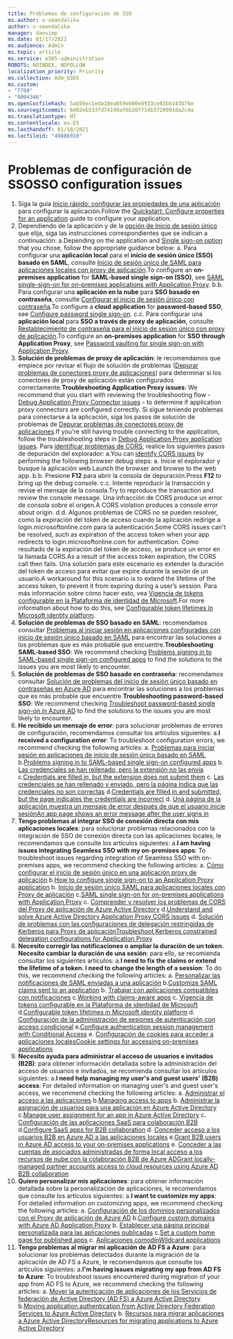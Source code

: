 ```yaml
---
title: Problemas de configuración de SSO
ms.author: v-smandalika
author: v-smandalika
manager: dansimp
ms.date: 01/17/2021
ms.audience: Admin
ms.topic: article
ms.service: o365-administration
ROBOTS: NOINDEX, NOFOLLOW
localization_priority: Priority
ms.collection: Adm_O365
ms.custom:
- "7760"
- "9004346"
ms.openlocfilehash: 5ab56ec1eda10ea059e600e8933ce85bb143b76e
ms.sourcegitcommit: 6d02eb533fd74199af6b20f714b3720991da2c4a
ms.translationtype: HT
ms.contentlocale: es-ES
ms.lasthandoff: 01/18/2021
ms.locfileid: "49886910"
---
```

# <a name="sso-configuration-issues"></a><span data-ttu-id="e2a18-102">Problemas de configuración de SSO</span><span class="sxs-lookup"><span data-stu-id="e2a18-102">SSO configuration issues</span></span>

1. <span data-ttu-id="e2a18-103">Siga la guía [Inicio rápido: configurar las propiedades de una aplicación](https://docs.microsoft.com/azure/active-directory/manage-apps/add-application-portal-configure) para configurar la aplicación.</span><span class="sxs-lookup"><span data-stu-id="e2a18-103">Follow the [Quickstart: Configure properties for an application](https://docs.microsoft.com/azure/active-directory/manage-apps/add-application-portal-configure) guide to configure your application.</span></span>
2. <span data-ttu-id="e2a18-104">Dependiendo de la aplicación y de la [opción de Inicio de sesión único](https://docs.microsoft.com/azure/active-directory/manage-apps/sso-options) que elija, siga las instrucciones correspondientes que se indican a continuación: a.</span><span class="sxs-lookup"><span data-stu-id="e2a18-104">Depending on the application and [Single sign-on option](https://docs.microsoft.com/azure/active-directory/manage-apps/sso-options) that you chose, follow the appropriate guidance below: a.</span></span> <span data-ttu-id="e2a18-105">Para configurar una **aplicación local** para el **inicio de sesión único (SSO) basado en SAML**, consulte [Inicio de sesión único de SAML para aplicaciones locales con proxy de aplicación](https://docs.microsoft.com/azure/active-directory/manage-apps/application-proxy-configure-single-sign-on-on-premises-apps).</span><span class="sxs-lookup"><span data-stu-id="e2a18-105">To configure an **on-premises application** for **SAML-based single sign-on (SSO)**, see [SAML single-sign-on for on-premises applications with Application Proxy](https://docs.microsoft.com/azure/active-directory/manage-apps/application-proxy-configure-single-sign-on-on-premises-apps).</span></span>
    <span data-ttu-id="e2a18-106">b.</span><span class="sxs-lookup"><span data-stu-id="e2a18-106">b.</span></span> <span data-ttu-id="e2a18-107">Para configurar una **aplicación en la nube** para **SSO basado en contraseña**, consulte [Configurar el inicio de sesión único con contraseña](https://docs.microsoft.com/azure/active-directory/manage-apps/configure-password-single-sign-on-non-gallery-applications).</span><span class="sxs-lookup"><span data-stu-id="e2a18-107">To configure a **cloud application** for **password-based SSO**, see [Configure password single sign-on](https://docs.microsoft.com/azure/active-directory/manage-apps/configure-password-single-sign-on-non-gallery-applications).</span></span>
    <span data-ttu-id="e2a18-108">c.</span><span class="sxs-lookup"><span data-stu-id="e2a18-108">c.</span></span> <span data-ttu-id="e2a18-109">Para configurar una **aplicación local** para **SSO a través de proxy de aplicación**, consulte [Restablecimiento de contraseña para el inicio de sesión único con proxy de aplicación](https://docs.microsoft.com/azure/active-directory/manage-apps/application-proxy-configure-single-sign-on-password-vaulting).</span><span class="sxs-lookup"><span data-stu-id="e2a18-109">To configure an **on-premises application** for **SSO through Application Proxy**, see [Password vaulting for single sign-on with Application Proxy](https://docs.microsoft.com/azure/active-directory/manage-apps/application-proxy-configure-single-sign-on-password-vaulting).</span></span>
3. <span data-ttu-id="e2a18-110">**Solución de problemas de proxy de aplicación**: le recomendamos que empiece por revisar el flujo de solución de problemas ([Depurar problemas de conectores proxy de aplicaciones](https://docs.microsoft.com/azure/active-directory/manage-apps/application-proxy-debug-connectors)) para determinar si los conectores de proxy de aplicación están configurados correctamente.</span><span class="sxs-lookup"><span data-stu-id="e2a18-110">**Troubleshooting Application Proxy issues**: We recommend that you start with reviewing the troubleshooting flow - [Debug Application Proxy Connector issues](https://docs.microsoft.com/azure/active-directory/manage-apps/application-proxy-debug-connectors) - to determine if application proxy connectors are configured correctly.</span></span> <span data-ttu-id="e2a18-111">Si sigue teniendo problemas para conectarse a la aplicación, siga los pasos de solución de problemas de [Depurar problemas de conectores proxy de aplicaciones](https://docs.microsoft.com/azure/active-directory/manage-apps/application-proxy-debug-apps).</span><span class="sxs-lookup"><span data-stu-id="e2a18-111">If you're still having trouble connecting to the application, follow the troubleshooting steps in [Debug Application Proxy application issues](https://docs.microsoft.com/azure/active-directory/manage-apps/application-proxy-debug-apps).</span></span> <span data-ttu-id="e2a18-112">Para [identificar problemas de CORS](https://docs.microsoft.com/azure/active-directory/manage-apps/application-proxy-understand-cors-issues#understand-and-identify-cors-issues), realice los siguientes pasos de depuración del explorador: a.</span><span class="sxs-lookup"><span data-stu-id="e2a18-112">You can [identify CORS issues](https://docs.microsoft.com/azure/active-directory/manage-apps/application-proxy-understand-cors-issues#understand-and-identify-cors-issues) by performing the following browser debug steps: a.</span></span> <span data-ttu-id="e2a18-113">Inicie el explorador y busque la aplicación web.</span><span class="sxs-lookup"><span data-stu-id="e2a18-113">Launch the browser and browse to the web app.</span></span>
    <span data-ttu-id="e2a18-114">b.</span><span class="sxs-lookup"><span data-stu-id="e2a18-114">b.</span></span> <span data-ttu-id="e2a18-115">Presione **F12** para abrir la consola de depuración.</span><span class="sxs-lookup"><span data-stu-id="e2a18-115">Press **F12** to bring up the debug console.</span></span>
    <span data-ttu-id="e2a18-116">c.</span><span class="sxs-lookup"><span data-stu-id="e2a18-116">c.</span></span> <span data-ttu-id="e2a18-117">Intente reproducir la transacción y revise el mensaje de la consola.</span><span class="sxs-lookup"><span data-stu-id="e2a18-117">Try to reproduce the transaction and review the console message.</span></span> <span data-ttu-id="e2a18-118">Una infracción de CORS produce un error de consola sobre el origen.</span><span class="sxs-lookup"><span data-stu-id="e2a18-118">A CORS violation produces a console error about origin.</span></span>
    <span data-ttu-id="e2a18-119">d.</span><span class="sxs-lookup"><span data-stu-id="e2a18-119">d.</span></span> <span data-ttu-id="e2a18-120">Algunos problemas de CORS no se pueden resolver, como la expiración del token de acceso cuando la aplicación redirige a login.microsoftonline.com para la autenticación.</span><span class="sxs-lookup"><span data-stu-id="e2a18-120">Some CORS issues can't be resolved, such as expiration of the access token when your app redirects to login.microsoftonline.com for authentication.</span></span> <span data-ttu-id="e2a18-121">Como resultado de la expiración del token de acceso, se produce un error en la llamada CORS.</span><span class="sxs-lookup"><span data-stu-id="e2a18-121">As a result of the access token expiration, the CORS call then fails.</span></span> <span data-ttu-id="e2a18-122">Una solución para este escenario es extender la duración del token de acceso para evitar que expire durante la sesión de un usuario.</span><span class="sxs-lookup"><span data-stu-id="e2a18-122">A workaround for this scenario is to extend the lifetime of the access token, to prevent it from expiring during a user’s session.</span></span> <span data-ttu-id="e2a18-123">Para más información sobre cómo hacer esto, vea [Vigencia de tokens configurable en la Plataforma de identidad de Microsoft](https://docs.microsoft.com/azure/active-directory/develop/active-directory-configurable-token-lifetimes).</span><span class="sxs-lookup"><span data-stu-id="e2a18-123">For more information about how to do this, see [Configurable token lifetimes in Microsoft identity platform](https://docs.microsoft.com/azure/active-directory/develop/active-directory-configurable-token-lifetimes).</span></span>
4. <span data-ttu-id="e2a18-124">**Solución de problemas de SSO basado en SAML**: recomendamos consultar [Problemas al iniciar sesión en aplicaciones configuradas con inicio de sesión único basado en SAML](https://docs.microsoft.com/azure/active-directory/manage-apps/application-sign-in-problem-federated-sso-gallery) para encontrar las soluciones a los problemas que es más probable que encuentre.</span><span class="sxs-lookup"><span data-stu-id="e2a18-124">**Troubleshooting SAML-based SSO**: We recommend checking [Problems signing in to SAML-based single sign-on configured apps](https://docs.microsoft.com/azure/active-directory/manage-apps/application-sign-in-problem-federated-sso-gallery) to find the solutions to the issues you are most likely to encounter.</span></span>
5. <span data-ttu-id="e2a18-125">**Solución de problemas de SSO basado en contraseña**: recomendamos consultar [Solución de problemas del inicio de sesión único basado en contraseñas en Azure AD](https://docs.microsoft.com/azure/active-directory/manage-apps/troubleshoot-password-based-sso) para encontrar las soluciones a los problemas que es más probable que encuentre.</span><span class="sxs-lookup"><span data-stu-id="e2a18-125">**Troubleshooting password-based SSO**: We recommend checking [Troubleshoot password-based single sign-on in Azure AD](https://docs.microsoft.com/azure/active-directory/manage-apps/troubleshoot-password-based-sso) to find the solutions to the issues you are most likely to encounter.</span></span>
6. <span data-ttu-id="e2a18-126">**He recibido un mensaje de error**: para solucionar problemas de errores de configuración, recomendamos consultar los artículos siguientes: a.</span><span class="sxs-lookup"><span data-stu-id="e2a18-126">**I received a configuration error**: To troubleshoot configuration errors, we recommend checking the following articles: a.</span></span> <span data-ttu-id="e2a18-127">[Problemas para iniciar sesión en aplicaciones de inicio de sesión único basado en SAML](https://docs.microsoft.com/azure/active-directory/manage-apps/application-sign-in-problem-federated-sso-gallery) b.</span><span class="sxs-lookup"><span data-stu-id="e2a18-127">[Problems signing in to SAML-based single sign-on configured apps](https://docs.microsoft.com/azure/active-directory/manage-apps/application-sign-in-problem-federated-sso-gallery) b.</span></span> <span data-ttu-id="e2a18-128">[Las credenciales se han rellenado, pero la extensión no las envía](https://docs.microsoft.com/azure/active-directory/manage-apps/troubleshoot-password-based-sso#credentials-are-filled-in-but-the-extension-does-not-submit-them) c.</span><span class="sxs-lookup"><span data-stu-id="e2a18-128">[Credentials are filled in, but the extension does not submit them](https://docs.microsoft.com/azure/active-directory/manage-apps/troubleshoot-password-based-sso#credentials-are-filled-in-but-the-extension-does-not-submit-them) c.</span></span> <span data-ttu-id="e2a18-129">[Las credenciales se han rellenado y enviado, pero la página indica que las credenciales no son correctas](https://docs.microsoft.com/azure/active-directory/manage-apps/troubleshoot-password-based-sso) d.</span><span class="sxs-lookup"><span data-stu-id="e2a18-129">[Credentials are filled in and submitted, but the page indicates the credentials are incorrect](https://docs.microsoft.com/azure/active-directory/manage-apps/troubleshoot-password-based-sso) d.</span></span> [<span data-ttu-id="e2a18-130">Una página de la aplicación muestra un mensaje de error después de que el usuario inicie sesión</span><span class="sxs-lookup"><span data-stu-id="e2a18-130">An app page shows an error message after the user signs in</span></span>](https://docs.microsoft.com/azure/active-directory/manage-apps/application-sign-in-problem-application-error)
7. <span data-ttu-id="e2a18-131">**Tengo problemas al integrar SSO de conexión directa con mis aplicaciones locales**: para solucionar problemas relacionados con la integración de SSO de conexión directa con las aplicaciones locales, le recomendamos que consulte los artículos siguientes: a.</span><span class="sxs-lookup"><span data-stu-id="e2a18-131">**I am having issues integrating Seamless SSO with my on-premises apps**: To troubleshoot issues regarding integration of Seamless SSO with on-premises apps, we recommend checking the following articles: a.</span></span> <span data-ttu-id="e2a18-132">[Cómo configurar el inicio de sesión único en una aplicación proxy de aplicación](https://docs.microsoft.com/azure/active-directory/manage-apps/application-proxy-config-sso-how-to) b.</span><span class="sxs-lookup"><span data-stu-id="e2a18-132">[How to configure single sign-on to an Application Proxy application](https://docs.microsoft.com/azure/active-directory/manage-apps/application-proxy-config-sso-how-to) b.</span></span> <span data-ttu-id="e2a18-133">[Inicio de sesión único SAML para aplicaciones locales con Proxy de aplicación](https://docs.microsoft.com/azure/active-directory/manage-apps/application-proxy-configure-single-sign-on-on-premises-apps) c.</span><span class="sxs-lookup"><span data-stu-id="e2a18-133">[SAML single sign-on for on-premises applications with Application Proxy](https://docs.microsoft.com/azure/active-directory/manage-apps/application-proxy-configure-single-sign-on-on-premises-apps) c.</span></span> <span data-ttu-id="e2a18-134">[Comprender y resolver los problemas de CORS del Proxy de aplicación de Azure Active Directory](https://docs.microsoft.com/azure/active-directory/manage-apps/application-proxy-understand-cors-issues#solutions-for-application-proxy-cors-issues) d.</span><span class="sxs-lookup"><span data-stu-id="e2a18-134">[Understand and solve Azure Active Directory Application Proxy CORS issues](https://docs.microsoft.com/azure/active-directory/manage-apps/application-proxy-understand-cors-issues#solutions-for-application-proxy-cors-issues) d.</span></span> [<span data-ttu-id="e2a18-135">Solución de problemas con las configuraciones de delegación restringidas de Kerberos para Proxy de aplicación</span><span class="sxs-lookup"><span data-stu-id="e2a18-135">Troubleshoot Kerberos constrained delegation configurations for Application Proxy</span></span>](https://docs.microsoft.com/azure/active-directory/manage-apps/application-proxy-back-end-kerberos-constrained-delegation-how-to)
8. <span data-ttu-id="e2a18-136">**Necesito corregir las notificaciones o ampliar la duración de un token. Necesito cambiar la duración de una sesión**: para ello, se recomienda consultar los siguientes artículos: a.</span><span class="sxs-lookup"><span data-stu-id="e2a18-136">**I need to fix the claims or extend the lifetime of a token. I need to change the length of a session**: To do this, we recommend checking the following articles: a.</span></span> <span data-ttu-id="e2a18-137">[Personalizar las notificaciones de SAML enviadas a una aplicación](https://docs.microsoft.com/azure/active-directory/develop/active-directory-claims-mapping) b.</span><span class="sxs-lookup"><span data-stu-id="e2a18-137">[Customize SAML claims sent to an application](https://docs.microsoft.com/azure/active-directory/develop/active-directory-claims-mapping) b.</span></span> <span data-ttu-id="e2a18-138">[Trabajar con aplicaciones compatibles con notificaciones](https://docs.microsoft.com/azure/active-directory/manage-apps/application-proxy-configure-for-claims-aware-applications) c.</span><span class="sxs-lookup"><span data-stu-id="e2a18-138">[Working with claims-aware apps](https://docs.microsoft.com/azure/active-directory/manage-apps/application-proxy-configure-for-claims-aware-applications) c.</span></span> <span data-ttu-id="e2a18-139">[Vigencia de tokens configurable en la Plataforma de identidad de Microsoft](https://docs.microsoft.com/azure/active-directory/develop/active-directory-configurable-token-lifetimes) d.</span><span class="sxs-lookup"><span data-stu-id="e2a18-139">[Configurable token lifetimes in Microsoft identity platform](https://docs.microsoft.com/azure/active-directory/develop/active-directory-configurable-token-lifetimes) d.</span></span> <span data-ttu-id="e2a18-140">[Configuración de la administración de sesiones de autenticación con acceso condicional](https://docs.microsoft.com/azure/active-directory/conditional-access/howto-conditional-access-session-lifetime) e.</span><span class="sxs-lookup"><span data-stu-id="e2a18-140">[Configure authentication session management with Conditional Access](https://docs.microsoft.com/azure/active-directory/conditional-access/howto-conditional-access-session-lifetime) e.</span></span> [<span data-ttu-id="e2a18-141">Configuración de cookies para acceder a aplicaciones locales</span><span class="sxs-lookup"><span data-stu-id="e2a18-141">Cookie settings for accessing on-premises applications</span></span>](https://docs.microsoft.com/azure/active-directory/manage-apps/application-proxy-configure-cookie-settings)
9. <span data-ttu-id="e2a18-142">**Necesito ayuda para administrar el acceso de usuarios e invitados (B2B)**: para obtener información detallada sobre la administración del acceso de usuarios e invitados, se recomienda consultar los artículos siguientes: a.</span><span class="sxs-lookup"><span data-stu-id="e2a18-142">**I need help managing my user's and guest users' (B2B) access**: For detailed information on managing user's and guest user's access, we recommend checking the following articles: a.</span></span> <span data-ttu-id="e2a18-143">[Administrar el acceso a las aplicaciones](https://docs.microsoft.com/azure/active-directory/manage-apps/what-is-access-management) b.</span><span class="sxs-lookup"><span data-stu-id="e2a18-143">[Managing access to apps](https://docs.microsoft.com/azure/active-directory/manage-apps/what-is-access-management) b.</span></span> <span data-ttu-id="e2a18-144">[Administrar la asignación de usuarios para una aplicación en Azure Active Directory](https://docs.microsoft.com/azure/active-directory/manage-apps/assign-user-or-group-access-portal) c.</span><span class="sxs-lookup"><span data-stu-id="e2a18-144">[Manage user assignment for an app in Azure Active Directory](https://docs.microsoft.com/azure/active-directory/manage-apps/assign-user-or-group-access-portal) c.</span></span> <span data-ttu-id="e2a18-145">[Configuración de las aplicaciones SaaS para colaboración B2B](https://docs.microsoft.com/azure/active-directory/external-identities/configure-saas-apps) d.</span><span class="sxs-lookup"><span data-stu-id="e2a18-145">[Configure SaaS apps for B2B collaboration](https://docs.microsoft.com/azure/active-directory/external-identities/configure-saas-apps) d.</span></span> <span data-ttu-id="e2a18-146">[Conceder acceso a los usuarios B2B en Azure AD a las aplicaciones locales](https://docs.microsoft.com/azure/active-directory/external-identities/configure-saas-apps) e.</span><span class="sxs-lookup"><span data-stu-id="e2a18-146">[Grant B2B users in Azure AD access to your on-premises applications](https://docs.microsoft.com/azure/active-directory/external-identities/configure-saas-apps) e.</span></span> [<span data-ttu-id="e2a18-147">Conceder a las cuentas de asociados administradas de forma local acceso a los recursos de nube con la colaboración B2B de Azure AD</span><span class="sxs-lookup"><span data-stu-id="e2a18-147">Grant locally-managed partner accounts access to cloud resources using Azure AD B2B collaboration</span></span>](https://docs.microsoft.com/azure/active-directory/external-identities/hybrid-on-premises-to-cloud)
10. <span data-ttu-id="e2a18-148">**Quiero personalizar mis aplicaciones**: para obtener información detallada sobre la personalización de aplicaciones, le recomendamos que consulte los artículos siguientes: a.</span><span class="sxs-lookup"><span data-stu-id="e2a18-148">**I want to customize my apps**: For detailed information on customizing apps, we recommend checking the following articles: a.</span></span> <span data-ttu-id="e2a18-149">[Configuración de los dominios personalizados con el Proxy de aplicación de Azure AD](https://docs.microsoft.com/azure/active-directory/manage-apps/application-proxy-configure-custom-domain) b.</span><span class="sxs-lookup"><span data-stu-id="e2a18-149">[Configure custom domains with Azure AD Application Proxy](https://docs.microsoft.com/azure/active-directory/manage-apps/application-proxy-configure-custom-domain) b.</span></span> <span data-ttu-id="e2a18-150">[Establecer una página principal personalizada para las aplicaciones publicadas](https://docs.microsoft.com/azure/active-directory/manage-apps/application-proxy-configure-custom-home-page) c.</span><span class="sxs-lookup"><span data-stu-id="e2a18-150">[Set a custom home page for published apps](https://docs.microsoft.com/azure/active-directory/manage-apps/application-proxy-configure-custom-home-page) c.</span></span> [<span data-ttu-id="e2a18-151">Aplicaciones comodín</span><span class="sxs-lookup"><span data-stu-id="e2a18-151">Wildcard applications</span></span>](https://docs.microsoft.com/azure/active-directory/manage-apps/application-proxy-wildcard)
11. <span data-ttu-id="e2a18-152">**Tengo problemas al migrar mi aplicación de AD FS a Azure**: para solucionar los problemas detectados durante la migración de la aplicación de AD FS a Azure, le recomendamos que consulte los artículos siguientes: a.</span><span class="sxs-lookup"><span data-stu-id="e2a18-152">**I'm having issues migrating my app from AD FS to Azure**: To troubleshoot issues encountered during migration of your app from AD FS to Azure, we recommend checking the following articles: a.</span></span> <span data-ttu-id="e2a18-153">[Mover la autenticación de aplicaciones de los Servicios de federación de Active Directory (AD FS) a Azure Active Directory](https://docs.microsoft.com/azure/active-directory/manage-apps/migrate-adfs-apps-to-azure) b.</span><span class="sxs-lookup"><span data-stu-id="e2a18-153">[Moving application authentication from Active Directory Federation Services to Azure Active Directory](https://docs.microsoft.com/azure/active-directory/manage-apps/migrate-adfs-apps-to-azure) b.</span></span> [<span data-ttu-id="e2a18-154">Recursos para migrar aplicaciones a Azure Active Directory</span><span class="sxs-lookup"><span data-stu-id="e2a18-154">Resources for migrating applications to Azure Active Directory</span></span>](https://docs.microsoft.com/azure/active-directory/manage-apps/migration-resources)

